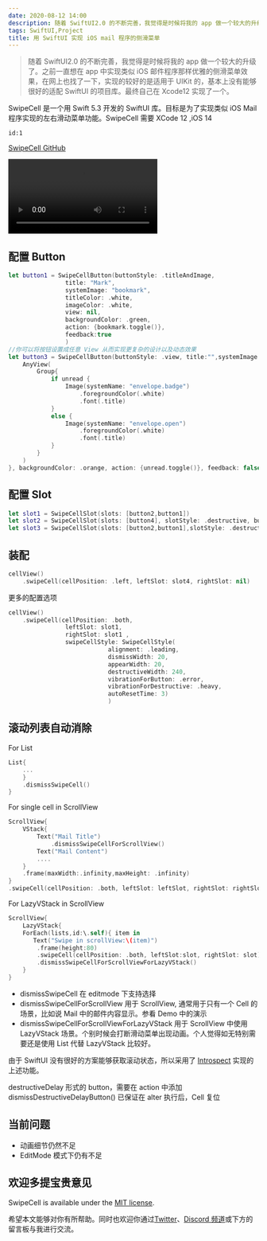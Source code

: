 ```yaml
---
date: 2020-08-12 14:00
description: 随着 SwiftUI2.0 的不断完善，我觉得是时候将我的 app 做一个较大的升级了。之前一直想在 app 中实现类似 iOS 邮件程序那样优雅的侧滑菜单效果，在网上也找了一下，实现的较好的是适用于 UIKit 的，基本上没有能够很好的适配 SwiftUI 的项目库。最终自己在 Xcode12 实现了一个。
tags: SwiftUI,Project
title: 用 SwiftUI 实现 iOS mail 程序的侧滑菜单
---
```


> 随着 SwiftUI2.0 的不断完善，我觉得是时候将我的 app 做一个较大的升级了。之前一直想在 app 中实现类似 iOS 邮件程序那样优雅的侧滑菜单效果，在网上也找了一下，实现的较好的是适用于 UIKit 的，基本上没有能够很好的适配 SwiftUI 的项目库。最终自己在 Xcode12 实现了一个。

SwipeCell 是一个用 Swift 5.3 开发的 SwiftUI 库。目标是为了实现类似 iOS Mail 程序实现的左右滑动菜单功能。SwipeCell 需要 XCode 12 ,iOS 14

```responser
id:1
```

[SwipeCell GitHub](https://github.com/fatbobman/SwipeCell)

<video src="https://cdn.fatbobman.com/SwipeCellDemoVideo.mp4" controls = "controls">你的浏览器不支持本视频</video>

## 配置 Button ##

```swift
let button1 = SwipeCellButton(buttonStyle: .titleAndImage,
                title: "Mark", 
                systemImage: "bookmark",
                titleColor: .white, 
                imageColor: .white, 
                view: nil,   
                backgroundColor: .green,
                action: {bookmark.toggle()},
                feedback:true
                )
//你可以将按钮设置成任意 View 从而实现更复杂的设计以及动态效果
let button3 = SwipeCellButton(buttonStyle: .view, title:"",systemImage: "", view: {
    AnyView(
        Group{
            if unread {
                Image(systemName: "envelope.badge")
                    .foregroundColor(.white)
                    .font(.title)
            }
            else {
                Image(systemName: "envelope.open")
                    .foregroundColor(.white)
                    .font(.title)
            }
        }
    )
}, backgroundColor: .orange, action: {unread.toggle()}, feedback: false)
```

## 配置 Slot ##

```swift
let slot1 = SwipeCellSlot(slots: [button2,button1])
let slot2 = SwipeCellSlot(slots: [button4], slotStyle: .destructive, buttonWidth: 60) 
let slot3 = SwipeCellSlot(slots: [button2,button1],slotStyle: .destructiveDelay)
```

## 装配 ##

```swift
cellView()
    .swipeCell(cellPosition: .left, leftSlot: slot4, rightSlot: nil)
```

更多的配置选项

```swift
cellView()
    .swipeCell(cellPosition: .both, 
                leftSlot: slot1, 
                rightSlot: slot1 ,
                swipeCellStyle: SwipeCellStyle(
                            alignment: .leading,
                            dismissWidth: 20,
                            appearWidth: 20,
                            destructiveWidth: 240, 
                            vibrationForButton: .error, 
                            vibrationForDestructive: .heavy, 
                            autoResetTime: 3)
                            )
```

## 滚动列表自动消除 ##

For List

```swift
List{
    ...
    }
    .dismissSwipeCell()
}
```

For single cell in ScrollView

```swift
ScrollView{
    VStack{
        Text("Mail Title")
            .dismissSwipeCellForScrollView() 
        Text("Mail Content")
        ....
    }
    .frame(maxWidth:.infinity,maxHeight: .infinity)
}
.swipeCell(cellPosition: .both, leftSlot: leftSlot, rightSlot: rightSlot,clip: false)
```

For LazyVStack in ScrollView

```swift
ScrollView{
    LazyVStack{
    ForEach(lists,id:\.self){ item in
       Text("Swipe in scrollView:\(item)")
        .frame(height:80)
        .swipeCell(cellPosition: .both, leftSlot:slot, rightSlot: slot)
        .dismissSwipeCellForScrollViewForLazyVStack()
    }
}
```

- dismissSwipeCell 在 editmode 下支持选择
- dismissSwipeCellForScrollView 用于 ScrollView, 通常用于只有一个 Cell 的场景，比如说 Mail 中的邮件内容显示。参看 Demo 中的演示
- dismissSwipeCellForScrollViewForLazyVStack 用于 ScrollView 中使用 LazyVStack 场景。个别时候会打断滑动菜单出现动画。个人觉得如无特别需要还是使用 List 代替 LazyVStack 比较好。

由于 SwiftUI 没有很好的方案能够获取滚动状态，所以采用了 [Introspect](https://github.com/siteline/SwiftUI-Introspect.git) 实现的上述功能。

destructiveDelay 形式的 button，需要在 action 中添加 dismissDestructiveDelayButton() 已保证在 alter 执行后，Cell 复位

## 当前问题 ##

- 动画细节仍然不足
- EditMode 模式下仍有不足

## 欢迎多提宝贵意见 ##

SwipeCell is available under the [MIT license](https://github.com/fatbobman/SwipeCell/blob/main/LICENSE.md).

希望本文能够对你有所帮助。同时也欢迎你通过[Twitter](https://twitter.com/fatbobman)、[Discord 频道](https://discord.gg/JuVeuXHcAc)或下方的留言板与我进行交流。
